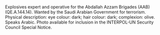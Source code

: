  Explosives expert and operative for the Abdallah Azzam Brigades (AAB) 
(QE.A.144.14). Wanted by the Saudi Arabian Government for terrorism. Physical
description: eye colour: dark; hair colour: dark; complexion: olive. Speaks 
Arabic. Photo available for inclusion in the INTERPOL-UN Security Council 
Special Notice. 
